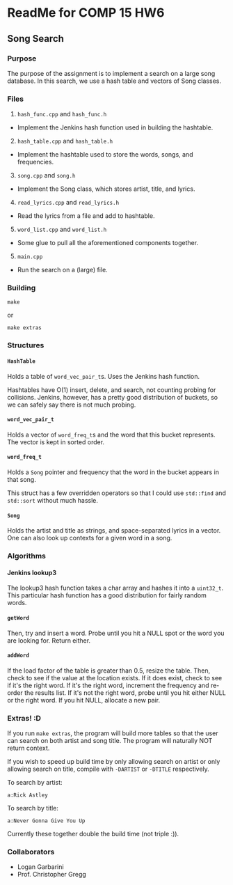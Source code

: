 # ReadMe for COMP 15 HW6
## Song Search 

### Purpose

The purpose of the assignment is to implement a search on a large song database.
In this search, we use a hash table and vectors of Song classes.

### Files

1. `hash_func.cpp` and `hash_func.h`
  * Implement the Jenkins hash function used in building the hashtable.
2. `hash_table.cpp` and `hash_table.h`
  * Implement the hashtable used to store the words, songs, and frequencies.
3. `song.cpp` and `song.h`
  * Implement the Song class, which stores artist, title, and lyrics.
4. `read_lyrics.cpp` and `read_lyrics.h`
  * Read the lyrics from a file and add to hashtable.
5. `word_list.cpp` and `word_list.h`
  * Some glue to pull all the aforementioned components together.
5. `main.cpp`
  * Run the search on a (large) file.

### Building

`make`

or

`make extras`

### Structures

#### `HashTable`

Holds a table of `word_vec_pair_t`s. Uses the Jenkins hash function.

Hashtables have O(1) insert, delete, and search, not counting probing for
collisions. Jenkins, however, has a pretty good distribution of buckets,
so we can safely say there is not much probing.

#### `word_vec_pair_t`

Holds a vector of `word_freq_t`s and the word that this bucket represents.
The vector is kept in sorted order.

#### `word_freq_t`

Holds a `Song` pointer and frequency that the word in the bucket appears in that
song.

This struct has a few overridden operators so that I could use `std::find` and
`std::sort` without much hassle.

#### `Song`

Holds the artist and title as strings, and space-separated lyrics in a vector.
One can also look up contexts for a given word in a song.

### Algorithms

#### Jenkins lookup3

The lookup3 hash function takes a char array and hashes it into a `uint32_t`.
This particular hash function has a good distribution for fairly random words.

#### `getWord`

Then, try and insert a word. Probe until you hit a NULL spot or the word you are
looking for. Return either.

#### `addWord`

If the load factor of the table is greater than 0.5, resize the table. Then,
check to see if the value at the location exists. If it does exist, check to see
if it's the right word. If it's the right word, increment the frequency and
re-order the results list. If it's not the right word, probe until you hit
either NULL or the right word. If you hit NULL, allocate a new pair.

### Extras! :D

If you run `make extras`, the program will build more tables so that the user
can search on both artist and song title. The program will naturally NOT return
context.

If you wish to speed up build time by only allowing search on artist or only allowing
search on title, compile with `-DARTIST` or `-DTITLE` respectively.

To search by artist:

`a:Rick Astley`

To search by title:

`a:Never Gonna Give You Up`

Currently these together double the build time (not triple :)).

### Collaborators

* Logan Garbarini
* Prof. Christopher Gregg

